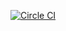 [![Circle CI](https://circleci.com/gh/cammsaul/primes.svg?style=svg)](https://circleci.com/gh/cammsaul/primes)
